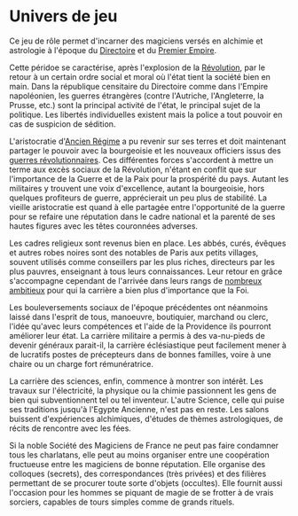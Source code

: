 # Univers de jeu

Ce jeu de rôle permet d'incarner des magiciens versés en alchimie et astrologie à l'époque du [Directoire](https://fr.wikipedia.org/wiki/Directoire) et du [Premier Empire](https://fr.wikipedia.org/wiki/Premier_Empire).

Cette péridoe se caractérise, après l'explosion de la [Révolution](https://fr.wikipedia.org/wiki/Révolution_française), par le retour à un certain ordre social et moral où l'état tient la société bien en main. Dans la république censitaire du Directoire comme dans l'Empire napoléonien, les guerres étrangères \(contre l'Autriche, l'Angleterre, la Prusse, etc.\) sont la principal activité de l'état, le principal sujet de la politique. Les libertés individuelles existent mais la police a tout pouvoir en cas de suspicion de sédition.

L'aristocratie d'[Ancien Régime](https://fr.wikipedia.org/wiki/Soci%C3%A9t%C3%A9_d%27Ancien_R%C3%A9gime) a pu revenir sur ses terres et doit maintenant partager le pouvoir avec la bourgeoisie et les nouveaux officiers issus des [guerres révolutionnaires](https://fr.wikipedia.org/wiki/Guerres_de_la_Révolution_française). Ces différentes forces s'accordent à mettre un terme aux excès sociaux de la Révolution, n'étant en conflit que sur l'importance de la Guerre et de la Paix pour la prospérité du pays. Autant les militaires y trouvent une voix d'excellence, autant la bourgeoisie, hors quelques profiteurs de guerre, apprécierait un peu plus de stabilité. La vieille aristocratie est quand à elle partagée entre l'opportunité de la guerre pour se refaire une réputation dans le cadre national et la parenté de ses hautes figures avec les têtes couronnées adverses.

Les cadres religieux sont revenus bien en place. Les abbés, curés, évêques et autres robes noires sont des notables de Paris aux petits villages, souvent utilisés comme conseillers par les plus riches, directeurs par les plus pauvres, enseignant à tous leurs connaissances. Leur retour en grâce s'accompagne cependant de l'arrivée dans leurs rangs de [nombreux ambitieux](https://fr.wikipedia.org/wiki/Julien_Sorel) pour qui la carrière a bien plus d'importance que la Foi.

Les bouleversements sociaux de l'époque précédentes ont néanmoins laissé dans l'esprit de tous, manoeuvre, boutiquier, marchand ou clerc, l'idée qu'avec leurs compétences et l'aide de la Providence ils pourront améliorer leur état. La carrière militaire a permis à des va-nu-pieds de devenir généraux parait-il, la carrière éclésiastique peut facilement mener à de lucratifs postes de précepteurs dans de bonnes familles, voire à une chaire ou un charge fort rémunératrice.

La carrière des sciences, enfin, commence à montrer son intérêt. Les travaux sur l'électricité, la physique ou la chimie passionnent les gens de bien qui subventionnent tel ou tel inventeur. L'autre Science, celle qui puise ses traditions jusqu'à l'Egypte Ancienne, n'est pas en reste. Les salons buissent d'expériences alchimiques, d'études de thèmes astrologiques, de récits de rencontre avec les fées.

Si la noble Société des Magiciens de France ne peut pas faire condamner tous les charlatans, elle peut au moins organiser entre une coopération fructueuse entre les magiciens de bonne réputation. Elle organise des colloques \(secrets\), des correspondances \(très privées\) et des filières permettant de se procurer toute sorte d'objets \(occultes\). Elle fournit aussi l'occasion pour les hommes se piquant de magie de se frotter à de vrais sorciers, capables de tours simples comme de grands rituels.

